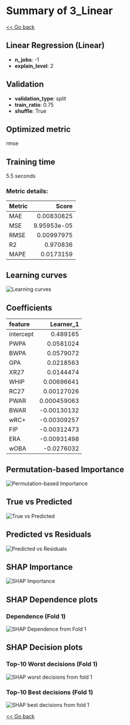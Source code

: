 # Summary of 3_Linear

[<< Go back](../README.md)


## Linear Regression (Linear)
- **n_jobs**: -1
- **explain_level**: 2

## Validation
 - **validation_type**: split
 - **train_ratio**: 0.75
 - **shuffle**: True

## Optimized metric
rmse

## Training time

5.5 seconds

### Metric details:
| Metric   |       Score |
|:---------|------------:|
| MAE      | 0.00830825  |
| MSE      | 9.95953e-05 |
| RMSE     | 0.00997975  |
| R2       | 0.970836    |
| MAPE     | 0.0173159   |



## Learning curves
![Learning curves](learning_curves.png)

## Coefficients
| feature   |    Learner_1 |
|:----------|-------------:|
| intercept |  0.489165    |
| PWPA      |  0.0581024   |
| BWPA      |  0.0579072   |
| GPA       |  0.0218563   |
| XR27      |  0.0144474   |
| WHIP      |  0.00696641  |
| RC27      |  0.00127026  |
| PWAR      |  0.000459063 |
| BWAR      | -0.00130132  |
| wRC+      | -0.00309257  |
| FIP       | -0.00312473  |
| ERA       | -0.00931498  |
| wOBA      | -0.0276032   |


## Permutation-based Importance
![Permutation-based Importance](permutation_importance.png)
## True vs Predicted

![True vs Predicted](true_vs_predicted.png)


## Predicted vs Residuals

![Predicted vs Residuals](predicted_vs_residuals.png)



## SHAP Importance
![SHAP Importance](shap_importance.png)

## SHAP Dependence plots

### Dependence (Fold 1)
![SHAP Dependence from Fold 1](learner_fold_0_shap_dependence.png)

## SHAP Decision plots

### Top-10 Worst decisions (Fold 1)
![SHAP worst decisions from fold 1](learner_fold_0_shap_worst_decisions.png)
### Top-10 Best decisions (Fold 1)
![SHAP best decisions from fold 1](learner_fold_0_shap_best_decisions.png)

[<< Go back](../README.md)

